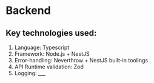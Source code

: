 # Backend

## Key technologies used:

1. Language: Typescript
2. Framework: Node.js + NestJS
3. Error-handling: Neverthrow + NestJS built-in toolings
4. API Runtime validation: Zod
5. Logging: \_\_\_
